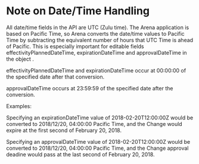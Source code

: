 # Note on Date/Time Handling
All date/time fields in the API are UTC \(Zulu time\). The Arena application is based on Pacific Time, so Arena converts the date/time values to Pacific Time by subtracting the equivalent number of hours that UTC Time is ahead of Pacific. This is especially important for  editable fields effectivityPlannedDateTime, expirationDateTime and approvalDateTime in the  object . 

effectivityPlannedDateTime and expirationDateTime occur at 00:00:00 of the specified date after that conversion. 

approvalDateTime occurs at 23:59:59 of the specified date after the conversion.

Examples:

Specifying an expirationDateTime value of 2018\-02\-20T12:00:00Z would be converted to 2018/12/20, 04:00:00 Pacific Time, and the Change would expire at the first second of February 20, 2018.

Specifying an approvalDateTime value of 2018\-02\-20T12:00:00Z would be converted to 2018/12/20, 04:00:00 Pacific Time, and the Change approval deadine would pass at the last second of February 20, 2018.

